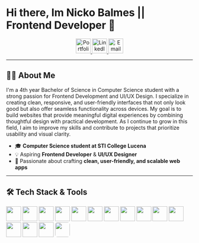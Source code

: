 # Hi there, Im Nicko Balmes || Frontend Developer 👋


<p align="center">
  <a href="https://balmesnicko.vercel.app" target="_blank">
    <img src="https://img.shields.io/badge/Portfolio-000000?style=for-the-badge&logo=vercel&logoColor=white" alt="Portfolio" height="40"/>
  </a>
  <a href="https://www.linkedin.com/in/nicko-balmes/" target="_blank">
    <img src="https://img.shields.io/badge/LinkedIn-0a66c2?style=for-the-badge&logo=linkedin&logoColor=white" alt="LinkedIn" height="40"/>
  </a>
  <a href="mailto:nckoblms@gmail.com" target="_blank">
    <img src="https://img.shields.io/badge/Email-EA4335?style=for-the-badge&logo=gmail&logoColor=white" alt="Email" height="40"/>
  </a>
</p>




---

## 👨‍💻 About Me  

I'm a 4th year Bachelor of Science in Computer Science student with a strong passion for Frontend Development and UI/UX Design. I specialize in creating clean, responsive, and user-friendly interfaces that not only look good but also offer seamless functionality across devices. My goal is to build websites that provide meaningful digital experiences by combining thoughtful design with practical development. As I continue to grow in this field, I aim to improve my skills and contribute to projects that prioritize usability and visual clarity.
- 🎓 **Computer Science student at STI College Lucena**  
- 💡 Aspiring **Frontend Developer** & **UI/UX Designer**  
- 🎨 Passionate about crafting **clean, user-friendly, and scalable web apps**  

---

## 🛠️ Tech Stack & Tools

<p align="left">
  <!-- Frontend -->
  <img src="https://cdn.jsdelivr.net/gh/devicons/devicon/icons/html5/html5-original.svg" width="40" height="40"/> 
  <img src="https://cdn.jsdelivr.net/gh/devicons/devicon/icons/css3/css3-original.svg" width="40" height="40"/> 
  <img src="https://cdn.jsdelivr.net/gh/devicons/devicon/icons/javascript/javascript-original.svg" width="40" height="40"/> 
  <img src="https://cdn.jsdelivr.net/gh/devicons/devicon/icons/react/react-original.svg" width="40" height="40"/> 
  <img src="https://www.vectorlogo.zone/logos/tailwindcss/tailwindcss-icon.svg" width="40" height="40"/> 
  
  <!-- Backend -->
  <img src="https://cdn.jsdelivr.net/gh/devicons/devicon/icons/php/php-original.svg" width="40" height="40"/> 
  <img src="https://cdn.jsdelivr.net/gh/devicons/devicon/icons/mysql/mysql-original.svg" width="40" height="40"/> 
  
  <!-- Tools -->
  <img src="https://cdn.jsdelivr.net/gh/devicons/devicon/icons/vscode/vscode-original.svg" width="40" height="40"/>
  <img src="https://cdn.jsdelivr.net/gh/devicons/devicon/icons/git/git-original.svg" width="40" height="40"/> 
  <img src="https://github.githubassets.com/images/modules/logos_page/GitHub-Mark.png" width="40" height="40"/>
  <img src="https://cdn.jsdelivr.net/gh/devicons/devicon/icons/figma/figma-original.svg" width="40" height="40"/> 
  <img src="https://www.apachefriends.org/images/xampp-logo-ac950edf.svg" width="40" height="40"/> 
  <img src="https://cdn.jsdelivr.net/gh/devicons/devicon/icons/docker/docker-original.svg" width="40" height="40"/> 
  <img src="https://cdn.jsdelivr.net/gh/devicons/devicon/icons/mongodb/mongodb-original.svg" width="40" height="40"/>
  <img src="https://upload.wikimedia.org/wikipedia/commons/4/45/Notion_app_logo.png" width="40" height="40" style="border-radius:6px;"/>
</p>



